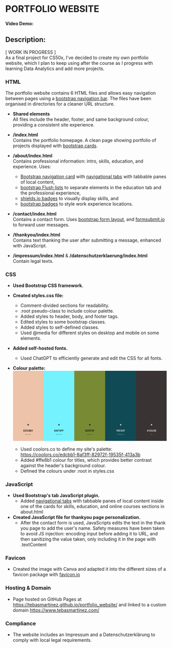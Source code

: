 # PORTFOLIO WEBSITE
#### Video Demo:  <URL HERE>
## Description:
\[ WORK IN PROGRESS \] \
As a final project for CS50x, I've decided to create my own portfolio website, which I plan to keep using after the course as I progress with learning Data Analytics and add more projects.

### HTML
The portfolio website contains 6 HTML files and allows easy navigation between pages using a [bootstrap navigation bar](https://getbootstrap.com/docs/5.3/components/navbar/). The files have been organised in directories for a cleaner URL structure.

- **Shared elements** \
All files include the header, footer, and same background colour, providing a consistent site experience.

- **/index.html** \
Contains the portfolio homepage. A clean page showing portfolio of projects displayed with [bootstrap cards](https://getbootstrap.com/docs/5.3/components/card/).
- **/about/index.html** \
Contains professional information: intro, skills, education, and experience. Uses:
  - [Bootstrap navigation card](https://getbootstrap.com/docs/5.3/components/card/#navigation) with [navigational tabs](https://getbootstrap.com/docs/5.3/components/navs-tabs/#javascript-behavior) with tabbable panes of local content, 
  - [bootstrap Flush lists](https://getbootstrap.com/docs/5.3/components/list-group/#flush) to separate elements in the education tab and the professional experience,
  - [shields.io badges](https://shields.io/badges) to visually display skills, and
  - [bootstrap badges](https://getbootstrap.com/docs/5.3/components/badge/#pill-badges) to style work experience locations.
- **/contact/index.html** \
Contains a contact form. Uses [bootstrap form layout](https://getbootstrap.com/docs/5.3/forms/layout/#forms), and [formsubmit.io](https://formsubmit.co/) to forward user messages.
- **/thankyou/index.html** \
Contains text thanking the user after submitting a message, enhanced with JavaScript.
- **/impressum/index.html** & **/datenschutzerklaerung/index.html** \
Contain legal texts.

### CSS
- **Used Bootstrap CSS framework.**
- **Created styles.css file:**
  - Comment-divided sections for readability.
  - :root pseudo-class to include colour palette.
  - Added styles to header, body, and footer tags.
  - Edited styles to some bootstrap classes.
  - Added styles to self-defined classes.
  - Used @media for different styles on desktop and mobile on some elements.
- **Added self-hosted fonts.**
  - Used ChatGPT to efficiently generate and edit the CSS for all fonts.
- **Colour palette:** \
![alt text](images/palette4.png)

  - Used coolors.co to define my site's palette: https://coolors.co/edcbb1-8af3ff-82972f-19535f-413a3b
  - Added #ffe8b1 colour for titles, which provides better contrast against the header's background colour.
  - Defined the colours under :root in styles.css

### JavaScript
- **Used Bootstrap's tab JavaScript plugin.**
  - Added [navigational tabs](https://getbootstrap.com/docs/5.3/components/navs-tabs/#javascript-behavior) with tabbable panes of local content inside one of the cards for skills, education, and online courses sections in about.html
- **Created JavaScript file for thankyou page personalization.**
  - After the contact form is used, JavaScripts edits the text in the thank you page to add the user's name. Safety measures have been taken to avoid JS injection: encoding input before adding it to URL, and then sanitizing the value taken, only including it in the page with .textContent

### Favicon
- Created the image with Canva and adapted it into the different sizes of a favicon package with [favicon.io](https://favicon.io/favicon-converter/)

### Hosting & Domain
- Page hosted on GitHub Pages at https://tebasmartinez.github.io/portfolio_website/ and linked to a custom domain https://www.tebasmartinez.com/

### Compliance
- The website includes an Impressum and a Datenschutzerklärung to comply with local legal requirements.
